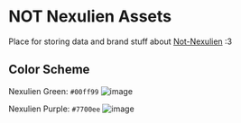 # NOT Nexulien Assets

Place for storing data and brand stuff about [Not-Nexulien](https://github.com/defautluser0/Not-Nexulien) :3

## Color Scheme

Nexulien Green: `#00ff99` ![image](https://github.com/user-attachments/assets/fe795466-3f25-4bea-9e18-bb6090317ef3)

Nexulien Purple: `#7700ee` ![image](https://github.com/user-attachments/assets/a5928288-ad89-462a-b97d-07aa809c7873)
